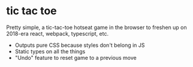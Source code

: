 # tic tac toe

Pretty simple, a tic-tac-toe hotseat game in the browser to freshen up on 2018-era react, webpack, typescript, etc.

- Outputs pure CSS because styles don't belong in JS
- Static types on all the things
- "Undo" feature to reset game to a previous move
